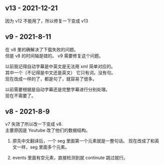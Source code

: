

## v13 - 2021-12-21
因为 v12 不能用了，所以修复一下变成 v13


## v9 - 2021-8-11
在 v8 里的确解决了下载失败的问题。  
但是 v8 的时间轴是错的。 v9 需要修复这个问题。  

以前我记得自动字幕是中英文是无法用 xml 简单对应的。  
其中一个（不记得是中文还是英文）  它只有词，没有句。   
现在改成一样的了，都是句了，就容易了很多。

以前需要根据是自动字幕还是完整字幕进行分别处理。  
现在不需要了。  

## v8 - 2021-8-9
v7 失效了所以改一下变成 v8.   
主要原因是 Youtube 改了他们的数据结构。 

1. 原先中文翻译后，一个 seg 里面第一个元素就是一整句话。
现在改成了和英文一样，seg 里面多个元素。

2. events 里面有空元素，直接检测到就 continute 跳过就行。  

